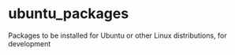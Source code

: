 # ubuntu_packages
Packages to be installed for Ubuntu or other Linux distributions, for development
